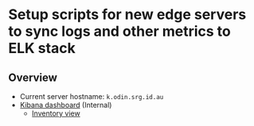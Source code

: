 # Setup scripts for new edge servers to sync logs and other metrics to ELK stack

## Overview
- Current server hostname: `k.odin.srg.id.au`
- [Kibana dashboard](http://k.odin.srg.id.au) (Internal)
    - [Inventory view](http://k.odin.srg.id.au/app/metrics/inventory)
